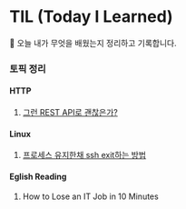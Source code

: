 # TIL (Today I Learned)
📝 오늘 내가 무엇을 배웠는지 정리하고 기록합니다.


### 토픽 정리

#### HTTP 
1. [그런 REST API로 괜찮은가?](./RestAPI)

#### Linux
1. [프로세스 유지한채 ssh exit하는 방법](./Linux/run_background_when_ssh_exit.md)

#### Eglish Reading
1. How to Lose an IT Job in 10 Minutes
